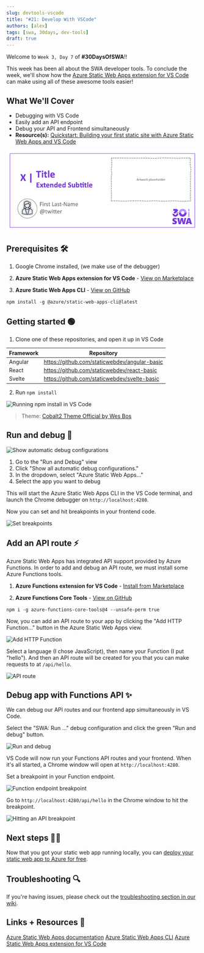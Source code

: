 ```yaml
---
slug: devtools-vscode
title: "#21: Develop With VSCode"
authors: [alex]
tags: [swa, 30days, dev-tools]
draft: true 
---
```


Welcome to `Week 3, Day 7` of **#30DaysOfSWA**!! 

This week has been all about the SWA developer tools. To conclude the week, we'll show how the [Azure Static Web Apps extension for VS Code](https://marketplace.visualstudio.com/items?itemName=ms-azuretools.vscode-azurestaticwebapps) can make using all of these awesome tools easier!

## What We'll Cover
 * Debugging with VS Code
 * Easily add an API endpoint
 * Debug your API and Frontend simultaneously
 * **Resource(s):** [Quickstart: Building your first static site with Azure Static Web Apps and VS Code](https://docs.microsoft.com/en-us/azure/static-web-apps/getting-started?tabs=vanilla-javascript)

![](../static/img/series/banner.png)

## Prerequisites 🛠️

1. Google Chrome installed, (we make use of the debugger)

2. **Azure Static Web Apps extension for VS Code** - [View on Marketplace](https://marketplace.visualstudio.com/items?itemName=ms-azuretools.vscode-azurestaticwebapps)

3. **Azure Static Web Apps CLI** - [View on GitHub](https://github.com/Azure/static-web-apps-cli)

```
npm install -g @azure/static-web-apps-cli@latest
```

## Getting started 🟢

1. Clone one of these repositories, and open it up in VS Code

 
| Framework | Repository |
|---|---|
Angular | https://github.com/staticwebdev/angular-basic
React | https://github.com/staticwebdev/react-basic
Svelte | https://github.com/staticwebdev/svelte-basic

2. Run `npm install`

![Running npm install in VS Code](https://dev-to-uploads.s3.amazonaws.com/uploads/articles/c00m73mzlt49kkwl4iiw.png)
> Theme: [Cobalt2 Theme Official by Wes Bos](https://marketplace.visualstudio.com/items?itemName=wesbos.theme-cobalt2)

## Run and debug 🐞

![Show automatic debug configurations](https://dev-to-uploads.s3.amazonaws.com/uploads/articles/pahznac0f8cjqt8haifb.png)
 
1. Go to the "Run and Debug" view
2. Click "Show all automatic debug configurations."
2. In the dropdown, select "Azure Static Web Apps..."
3. Select the app you want to debug

This will start the Azure Static Web Apps CLI in the VS Code terminal, and launch the Chrome debugger on `http://localhost:4280`.

Now you can set and hit breakpoints in your frontend code. 

![Set breakpoints](https://dev-to-uploads.s3.amazonaws.com/uploads/articles/aprutdzi9opkbegdnf2p.png)
 
## Add an API route ⚡️

Azure Static Web Apps has integrated API support provided by Azure Functions. In order to add and debug an API route, we must install some Azure Functions tools.

1. **Azure Functions extension for VS Code** - [Install from Marketplace](https://marketplace.visualstudio.com/items?itemName=ms-azuretools.vscode-azurefunctions)

2. **Azure Functions Core Tools** - [View on GitHub](https://github.com/Azure/azure-functions-core-tools)

```
npm i -g azure-functions-core-tools@4 --unsafe-perm true
```

Now, you can add an API route to your app by clicking the "Add HTTP Function..." button in the Azure Static Web Apps view.

![Add HTTP Function](https://dev-to-uploads.s3.amazonaws.com/uploads/articles/4d3gk3mmgla9xbkbyycp.png)

Select a language (I chose JavaScript), then name your Function (I put "hello"). And then an API route will be created for you that you can make requests to at `/api/hello`.

![API route](https://dev-to-uploads.s3.amazonaws.com/uploads/articles/emd9wo9q26m51aboyydd.png)

## Debug app with Functions API ✨
 
We can debug our API routes and our frontend app simultaneously in VS Code.

Select the "SWA: Run ..." debug configuration and click the green "Run and debug" button.

![Run and debug](https://dev-to-uploads.s3.amazonaws.com/uploads/articles/234k0e1p9jzmtyeeli56.png)

VS Code will now run your Functions API routes and your frontend. When it's all started, a Chrome window will open at `http://localhost:4280`.

Set a breakpoint in your Function endpoint.

![Function endpoint breakpoint](https://dev-to-uploads.s3.amazonaws.com/uploads/articles/89kolpnqbsrqysh661ep.png)

Go to `http://localhost:4280/api/hello` in the Chrome window to hit the breakpoint.
 
![Hitting an API breakpoint](https://dev-to-uploads.s3.amazonaws.com/uploads/articles/2q8zt9j70wz4dr5h3mcm.png)

## Next steps 🏃‍♀️

Now that you got your static web app running locally, you can [deploy your static web app to Azure for free](https://docs.microsoft.com/en-us/azure/static-web-apps/getting-started?tabs=react).

## Troubleshooting 🔍

If you're having issues, please check out the [troubleshooting section in our wiki](https://github.com/microsoft/vscode-azurestaticwebapps/wiki/Guide:-Debugging-a-Static-Web-App-with-VS-Code#troubleshooting-).

## Links + Resources 🔗

[Azure Static Web Apps documentation](https://docs.microsoft.com/en-us/azure/static-web-apps/)
[Azure Static Web Apps CLI](https://github.com/Azure/static-web-apps-cli)
[Azure Static Web Apps extension for VS Code](https://marketplace.visualstudio.com/items?itemName=ms-azuretools.vscode-azurestaticwebapps)
